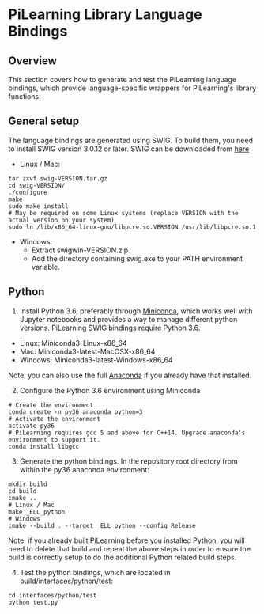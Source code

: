 # PiLearning Library Language Bindings

## Overview

This section covers how to generate and test the PiLearning language bindings, which provide language-specific wrappers for PiLearning's library functions.

## General setup

The language bindings are generated using SWIG. To build them, you need to install SWIG version 3.0.12 or later. SWIG can be downloaded from [here](http://www.swig.org/download.html)
* Linux / Mac:
```
tar zxvf swig-VERSION.tar.gz
cd swig-VERSION/
./configure
make
sudo make install
# May be required on some Linux systems (replace VERSION with the actual version on your system)
sudo ln /lib/x86_64-linux-gnu/libpcre.so.VERSION /usr/lib/libpcre.so.1
```
* Windows:
  * Extract swigwin-VERSION.zip
  * Add the directory containing swig.exe to your PATH environment variable. 

## Python

1. Install Python 3.6, preferably through [Miniconda](https://conda.io/miniconda.html), which works well with Jupyter notebooks and provides a way to manage different python versions. PiLearning SWIG bindings require Python 3.6.
* Linux: Miniconda3-Linux-x86_64
* Mac: Miniconda3-latest-MacOSX-x86_64
* Windows: Miniconda3-latest-Windows-x86_64

Note: you can also use the full [Anaconda](https://www.continuum.io/downloads) if you already have that installed.

2. Configure the Python 3.6 environment using Miniconda
```
# Create the environment
conda create -n py36 anaconda python=3
# Activate the environment
activate py36
# PiLearning requires gcc 5 and above for C++14. Upgrade anaconda's environment to support it.
conda install libgcc 
```
3. Generate the python bindings. In the repository root directory from within the py36 anaconda environment:
```
mkdir build
cd build
cmake ..
# Linux / Mac
make _ELL_python 
# Windows
cmake --build . --target _ELL_python --config Release
```

Note: if you already built PiLearning before you installed Python, you will need to delete that build and repeat the above steps
in order to ensure the build is correctly setup to do the additional Python related build steps.

4. Test the python bindings, which are located in build/interfaces/python/test:
```
cd interfaces/python/test
python test.py
```
